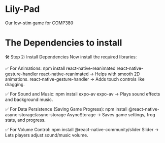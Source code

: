 # Lily-Pad
Our low-stim game for COMP380

# The Dependencies to install

🛠 Step 2: Install Dependencies
Now install the required libraries:

✅ For Animations:
npm install react-native-reanimated react-native-gesture-handler
react-native-reanimated → Helps with smooth 2D animations.
react-native-gesture-handler → Adds touch controls like dragging.

✅ For Sound and Music:
npm install expo-av
expo-av → Plays sound effects and background music.

✅ For Data Persistence (Saving Game Progress):
npm install @react-native-async-storage/async-storage
AsyncStorage → Saves game settings, frog stats, and progress.

✅ For Volume Control:
npm install @react-native-community/slider
Slider → Lets players adjust sound/music volume.
